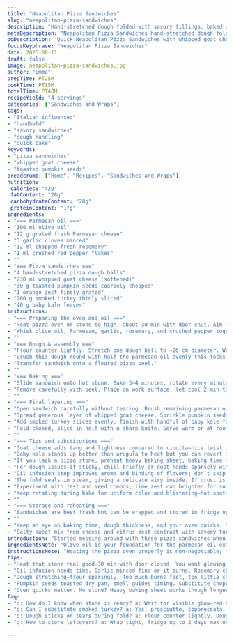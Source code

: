 ```yaml
---
title: "Neapolitan Pizza Sandwiches"
slug: "neapolitan-pizza-sandwiches"
description: "Hand-stretched dough folded with savory fillings, baked on a hot stone for a crisp crust. Parmesan oil brushed twice for savory depth. Ricotta swapped with whipped goat cheese, pistachios replaced by toasted pumpkin seeds for earthiness. Smoked turkey replaces mortadella, arugula swapped with baby kale for bite. Citrus twist via orange zest instead of lemon. Technique focuses on dough handling, quick baking with frequent turns. Visual cues prioritize golden crust, aroma of toasted garlic and rosemary. Practical tips on dough elasticity and quick oil infusion included. Oven time adjusted with 3–4 minute bake, balancing chew and char."
metaDescription: "Neapolitan Pizza Sandwiches hand-stretched dough folded with savory fillings, baked on a hot stone. Parmesan oil brushed twice adds deep savory notes."
ogDescription: "Quick Neapolitan Pizza Sandwiches with whipped goat cheese, toasted pumpkin seeds, smoked turkey, and baby kale. Crisp crust, fragrant garlic-rosemary oil."
focusKeyphrase: "Neapolitan Pizza Sandwiches"
date: 2025-08-11
draft: false
image: neapolitan-pizza-sandwiches.jpg
author: "Emma"
prepTime: PT25M
cookTime: PT15M
totalTime: PT40M
recipeYield: "4 servings"
categories: ["Sandwiches and Wraps"]
tags:
- "Italian influenced"
- "handheld"
- "savory sandwiches"
- "dough handling"
- "quick bake"
keywords:
- "pizza sandwiches"
- "whipped goat cheese"
- "toasted pumpkin seeds"
breadcrumb: ["Home", "Recipes", "Sandwiches and Wraps"]
nutrition: 
 calories: "420"
 fatContent: "28g"
 carbohydrateContent: "28g"
 proteinContent: "17g"
ingredients:
- "=== Parmesan oil ==="
- "100 ml olive oil"
- "12 g grated fresh Parmesan cheese"
- "3 garlic cloves minced"
- "12 ml chopped fresh rosemary"
- "1 ml crushed red pepper flakes"
- ""
- "=== Pizza sandwiches ==="
- "4 hand-stretched pizza dough balls"
- "230 ml whipped goat cheese (softened)"
- "30 g toasted pumpkin seeds coarsely chopped"
- "1 orange zest finely grated"
- "200 g smoked turkey thinly sliced"
- "40 g baby kale leaves"
instructions:
- "=== Preparing the oven and oil ==="
- "Heat pizza oven or stone to high, about 30 min with door shut. Aim for a glowing hot deck; you want quick crust blistering without drying the dough."
- "Whisk olive oil, Parmesan, garlic, rosemary, and crushed pepper together. Season lightly; Parmesan brings saltiness. Set aside for at least 15 minutes. Garlic and rosemary infuse slowly, so prep early."
- ""
- "=== Dough & assembly ==="
- "Flour counter lightly. Stretch one dough ball to ~26 cm diameter. Work quickly but gently to keep air bubbles intact. Excess flour will burn; brush some off carefully."
- "Brush this dough round with half the parmesan oil evenly—this locks moisture, adds flavor layers. Fold dough over to make a semicircle. Seal edges by pressing firmly."
- "Transfer sandwich onto a floured pizza peel."
- ""
- "=== Baking ==="
- "Slide sandwich onto hot stone. Bake 3–4 minutes, rotate every minute to prevent hotspots. Watch the crust: golden with small dark spots, bubbly texture indicates readiness. If edge turns too dark fast, lower temp next round."
- "Remove carefully with peel. Place on work surface, let cool 2 min to avoid filling meltdown."
- ""
- "=== Final layering ==="
- "Open sandwich carefully without tearing. Brush remaining parmesan oil inside—adds moisture and richness."
- "Spread generous layer of whipped goat cheese. Sprinkle pumpkin seeds and orange zest for crunch and zing."
- "Add smoked turkey slices evenly; finish with handful of baby kale for peppery freshness."
- "Fold closed, slice in half with a sharp knife. Serve warm or at room temp."
- ""
- "=== Tips and substitutions ==="
- "Goat cheese adds tang and lightness compared to ricotta—nice twist if you enjoy complexity. Pumpkin seeds can be swapped with chopped walnuts or almonds for texture. Smoked turkey simulates mortadella's fatty savoriness but lighter; prosciutto or soppressata work too."
- "Baby kale stands up better than arugula to heat but you can revert if preferred."
- "If you lack a pizza stone, preheat heavy baking sheet, baking time might be a bit longer; watch crust color closely."
- "For dough issues—if sticky, chill briefly or dust hands sparsely with flour. Avoid over-flouring dough surface to maintain crispness."
- "Oil infusion step improves aroma and binding of flavors; don’t skip or reduce garlic/rosemary intensity—flavor anchors here."
- "The fold seals in steam, giving a delicate airy inside. If crust is tough, likely overbaked or dough stretched too thin."
- "Experiment with zest and seed combos; lime zest can brighten for summer; toasted sesame seeds add nuttiness."
- "Keep rotating during bake for uniform color and blistering—hot spots are enemy of balance."
- ""
- "=== Storage and reheating ==="
- "Sandwiches are best fresh but can be wrapped and stored in fridge up to 2 days. Reheat in toaster oven or skillet to bring crisp texture back; microwave yields soggy crust."
- ""
- "Keep an eye on baking time, dough thickness, and your oven quirks. Smell is key—aroma of toasted garlic and rosemary tells you when to pull out. Crisp golden crust with supple interior texture is your goal, no burnt edges."
- "Salty-sweet mix from cheese and citrus zest contrast with savory turkey and fresh green bite. Texture is crunch from seeds, softness from cheese, chew from crust. A layered bite, complex despite its simplicity."
introduction: "Started messing around with these pizza sandwiches when craving something handheld but more interesting than your average sub. Found ricotta a bit bland so switched to whipped goat cheese—gives this slight tang and lighter mouthfeel. Toasted pumpkin seeds for crunch instead of pistachios; cheaper, nuttier, and super easy to toast on stove. Smoked turkey swapped in; closer to deli meats I had on hand but holds flavor without overpowering. Added orange zest over lemon for a floral note that rose above thyme or rosemary. Quick bakings, 3-4 minutes with rotations—watch dough for blistering not overburns. Oil brushing techniques worth emphasizing to maintain moist crust in heat. Essential to let sandwiches cool a few before folding back—avoids tear and cheesy meltdown. Baby kale sturdy enough for heat, better than arugula here. The smell wafting from garlic-rosemary oil toasting hits a solid high point before baking even done. Fast, vibrant, packed with texture. Just the way I like it."
ingredientsNote: "Olive oil is your foundation for the parmesan oil—extra virgin for best flavor but plain works okay too. Parmesan cheese grated finely to release umami fully without gritty texture—freshly grated always, no pregrated. Garlic minced very fine to avoid harsh bites or burnt bits. Fresh rosemary, ideally stripped from stems and finely chopped to evenly disperse flavor. Crushed red pepper flakes: controlled since too much can overpower pizza sandwich. Dough—homemade or good quality store bought, but hand-stretched is the goal. Thickness matters: too thin and it crisps to cracker, too thick and everything takes forever to cook properly. Whipped goat cheese preferred here for tang and lighter texture versus ricotta’s density—room temp helps spreading. If allergic or avoiding dairy? Use a cashew-based spread or mild hummus as alternative—different profile but creamy. Toasted pumpkin seeds for crunch and depth, replacing pistachios which are richer but more costly. Toast lightly on dry pan; smell is your guide. Smoked turkey introduces a warm, savory note, close substitute for mortadella; prosciutto or speck possible. Baby kale stands up to heat more than arugula, which wilts and can get slimy. Zest from orange adds fragrance distinct from lemon but lemon works well if preferred. Keep all ingredients fresh, herbaceous and vibrant—this sandwich relies on freshness to sing. Salt and pepper added sparingly—mostly rely on parmesan and cured meats seasoning."
instructionsNote: "Heating the pizza oven properly is non-negotiable; too low and crust turns leathery, too hot and dough burns before inside cooks. Aim for glowing heat and hot stone. Infusing the oil with garlic and rosemary takes time, so get this going early to maximize aroma; fresh herbs behave differently from dried—hold off adding salt till end to avoid broken emulsion. Dough stretching is art and science: flour surface just enough; too much creates dry burnt spots. Handle dough gently to preserve bubbles—trapping air yields lighter crust. Brush half the oil before folding—it locks moisture and adds a protective barrier against drying, then fold into semicircle and seal edges firmly to prevent fillings leaking during baking. Bake with frequent rotations; each oven is different, so don't rely on clock alone. Look for golden crust with random dark spots, bubbly texture; hot stone crackling sounds can signal high heat. Open carefully after baking; dough will be hot and pliable but fragile. Brush with remaining oil inside—important for moisture and boosting flavor continuity. Spread whipped goat cheese evenly for smooth layer, sprinkle pumpkin seeds and zest right after so oil captures their aroma. Layer smoked turkey neatly to prevent overfilling; baby kale last for texture and freshness. Fold gently and slice with a sharp serrated knife to avoid squashing sandwich. Serve soon for best texture. If leftovers, reheating crispy crust is tricky—skillet reheating preferred over microwave which soggifies. Watch oil doses, garlic finely minced to avoid burnt bits, dough elasticity, and baking visually for great results. The folding technique traps steam and keeps inside soft while crust crisps. Experiment with zest and seed swaps, but keep balance intact. Timing varies with dough thickness and oven power—trust your eyes, nose, and finger tap on crust for doneness."
tips:
- "Heat that stone real good—30 min with door closed. You want glowing deck not simmering ember. Dough blisters best when smoke and crackle start, no drying out. Frequent rotation stops hot spots, watch crust color; bubble texture means good chew inside."
- "Oil infusion needs time. Garlic minced fine or it burns. Rosemary chopped small for even spread. Mix oil and Parmesan just before use or broken emulsion happens. Brush half on dough before fold—locks moisture, avoids dryness, seals flavor in sandwich every layer matters."
- "Dough stretching—flour sparingly. Too much burns fast, too little sticks like glue. Keep bubbles intact or sandwich turns dense. Fold gently but seal firm, edges must hold or fillings leak and burn on stone. Serrated knife for slicing, prevents squash, messy sandwich no fun."
- "Pumpkin seeds toasted dry pan, smell guides timing. Substitute chopped walnuts or almonds for different crunch, even sunflower for budget. Goat cheese gives tang and lightness, swap for cashew spread if dairy-free but texture changes. Orange zest cuts through richness better than lemon, try lime for summer tweak."
- "Oven quirks matter. No stone? Heavy baking sheet works though longer bake needed. Watch time 3, then 4 minutes max. Edge darkens too fast? Lower heat. Let sandwich cool 2 min before refolding; hot cheese melts out, tears dough integrity. Reheat in skillet preferred; microwave ruins crisp."
faq:
- "q: How do I know when stone is ready? a: Wait for visible glow—red-hot deck, crackling sound—not just warm. Door shut traps heat. Flick flour drop; quick brown means ready. No burn means not hot enough."
- "q: Can I substitute smoked turkey? a: Yes; prosciutto, soppressata, or speck bring similar fat and savor. Turkey lighter, less oily. Adjust salt since cured meats vary. Pick what suits taste or fridge stock, keep thin slices for even bake."
- "q: Dough sticks or tears during fold? a: Flour counter lightly. Dough temper room warm helps stretch elasticity. Avoid over-stretching thin zones. Brush edges with oil to seal better. Chill sticky dough briefly, dust hands sparsely, not overdo or burn risk."
- "q: How to store leftovers? a: Wrap tight, fridge up to 2 days max or sandwich sogs out. Reheat on skillet for crisp restoration. Microwave kills crust texture quick. Alternatively, oven toaster for few minutes, but watch carefully—not too hot or burn."

---
```

